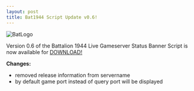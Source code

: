 ```yaml
---
layout: post
title: Bat1944 Script Update v0.6!
---
```

![BatLogo](https://feuersturm.github.io/images/bat_logo.png)

Version 0.6 of the Battalion 1944 Live Gameserver Status Banner Script
is now available for [DOWNLOAD!](https://github.com/FeuerSturm/bat1944serverstatus/releases/tag/v0.6)
<!--more-->

**Changes:**
- removed release information from servername
- by default game port instead of query port will be displayed
